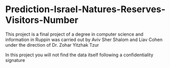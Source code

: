 # Prediction-Israel-Natures-Reserves-Visitors-Number

This project is a final project of a degree in computer science and information in Ruppin was carried out by Aviv Sher Shalom and Liav Cohen under the direction of Dr. Zohar Yitzhak Tzur

In this project you will not find the data itself following a confidentiality signature
